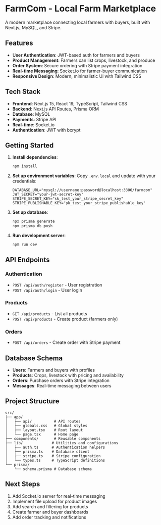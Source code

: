 # FarmCom - Local Farm Marketplace

A modern marketplace connecting local farmers with buyers, built with Next.js, MySQL, and Stripe.

## Features

- **User Authentication**: JWT-based auth for farmers and buyers
- **Product Management**: Farmers can list crops, livestock, and produce
- **Order System**: Secure ordering with Stripe payment integration
- **Real-time Messaging**: Socket.io for farmer-buyer communication
- **Responsive Design**: Modern, minimalistic UI with Tailwind CSS

## Tech Stack

- **Frontend**: Next.js 15, React 19, TypeScript, Tailwind CSS
- **Backend**: Next.js API Routes, Prisma ORM
- **Database**: MySQL
- **Payments**: Stripe API
- **Real-time**: Socket.io
- **Authentication**: JWT with bcrypt

## Getting Started

1. **Install dependencies**:
   ```bash
   npm install
   ```

2. **Set up environment variables**:
   Copy `.env.local` and update with your credentials:
   ```
   DATABASE_URL="mysql://username:password@localhost:3306/farmcom"
   JWT_SECRET="your-jwt-secret-key"
   STRIPE_SECRET_KEY="sk_test_your_stripe_secret_key"
   STRIPE_PUBLISHABLE_KEY="pk_test_your_stripe_publishable_key"
   ```

3. **Set up database**:
   ```bash
   npx prisma generate
   npx prisma db push
   ```

4. **Run development server**:
   ```bash
   npm run dev
   ```

## API Endpoints

### Authentication
- `POST /api/auth/register` - User registration
- `POST /api/auth/login` - User login

### Products
- `GET /api/products` - List all products
- `POST /api/products` - Create product (farmers only)

### Orders
- `POST /api/orders` - Create order with Stripe payment

## Database Schema

- **Users**: Farmers and buyers with profiles
- **Products**: Crops, livestock with pricing and availability
- **Orders**: Purchase orders with Stripe integration
- **Messages**: Real-time messaging between users

## Project Structure

```
src/
├── app/
│   ├── api/          # API routes
│   ├── globals.css   # Global styles
│   ├── layout.tsx    # Root layout
│   └── page.tsx      # Home page
├── components/       # Reusable components
├── lib/             # Utilities and configurations
│   ├── auth.ts      # Authentication helpers
│   ├── prisma.ts    # Database client
│   ├── stripe.ts    # Stripe configuration
│   └── types.ts     # TypeScript definitions
└── prisma/
    └── schema.prisma # Database schema
```

## Next Steps

1. Add Socket.io server for real-time messaging
2. Implement file upload for product images
3. Add search and filtering for products
4. Create farmer and buyer dashboards
5. Add order tracking and notifications
